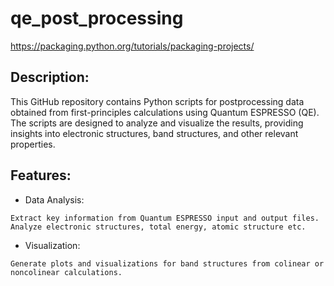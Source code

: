 # qe_post_processing

https://packaging.python.org/tutorials/packaging-projects/

## Description:
This GitHub repository contains Python scripts for postprocessing data obtained from first-principles calculations using Quantum ESPRESSO (QE). The scripts are designed to analyze and visualize the results, providing insights into electronic structures, band structures, and other relevant properties.

## Features:
- Data Analysis:
```
Extract key information from Quantum ESPRESSO input and output files. 
Analyze electronic structures, total energy, atomic structure etc.
```

- Visualization:
```
Generate plots and visualizations for band structures from colinear or noncolinear calculations.
```


